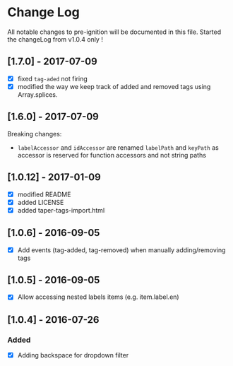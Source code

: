 # Change Log
All notable changes to pre-ignition will be documented in this file.
Started the changeLog from v1.0.4 only !

## [1.7.0] - 2017-07-09
- [x] fixed `tag-aded` not firing
- [x] modified the way we keep track of added and removed tags using Array.splices. 

## [1.6.0] - 2017-07-09
Breaking changes: 
- `labelAccessor` and `idAccessor` are renamed `labelPath` and `keyPath` as accessor is reserved for function accessors and not string paths


## [1.0.12] - 2017-01-09
- [x] modified README
- [x] added LICENSE
- [x] added taper-tags-import.html

## [1.0.6] - 2016-09-05
- [x] Add events (tag-added, tag-removed) when manually adding/removing tags

## [1.0.5] - 2016-09-05
- [x] Allow accessing nested labels items (e.g. item.label.en)

## [1.0.4] - 2016-07-26
### Added 
- [x] Adding backspace for dropdown filter
